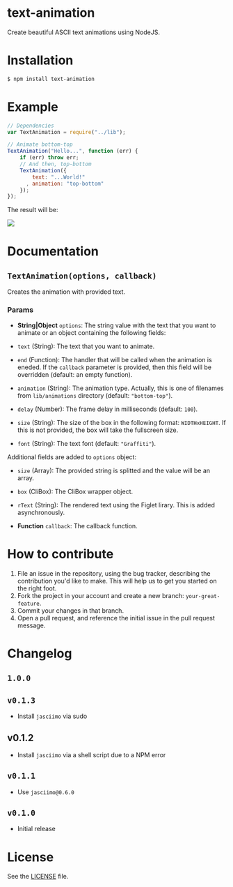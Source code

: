 text-animation
==============
Create beautiful ASCII text animations using NodeJS.

# Installation

```sh
$ npm install text-animation
```

# Example
```js
// Dependencies
var TextAnimation = require("../lib");

// Animate bottom-top
TextAnimation("Hello...", function (err) {
    if (err) throw err;
    // And then, top-bottom
    TextAnimation({
        text: "...World!"
      , animation: "top-bottom"
    });
});
```

The result will be:

![](http://i.imgur.com/EFXCRRR.gif)

# Documentation
## `TextAnimation(options, callback)`
Creates the animation with provided text.

### Params
- **String|Object** `options`: The string value with the text that you want to animate or an object containing the following fields:

 - `text` (String): The text that you want to animate.

 - `end` (Function): The handler that will be called when the animation
   is eneded. If the `callback` parameter is provided, then this
   field will be overridden (default: an empty function).

 - `animation` (String): The animation type. Actually, this is one of
   filenames from `lib/animations` directory (default: `"bottom-top"`).

 - `delay` (Number): The frame delay in milliseconds (default: `100`).

 - `size` (String): The size of the box in the following format: `WIDTHxHEIGHT`.
    If this is not provided, the box will take the fullscreen size.

 - `font` (String): The text font (default: `"Graffiti"`).

Additional fields are added to `options` object:

 - `size` (Array): The provided string is splitted and the value will be an array.
 - `box` (CliBox): The CliBox wrapper object.
 - `rText` (String): The rendered text using the Figlet lirary. This is added asynchronously.

- **Function** `callback`: The callback function.

# How to contribute
1. File an issue in the repository, using the bug tracker, describing the
   contribution you'd like to make. This will help us to get you started on the
   right foot.
2. Fork the project in your account and create a new branch:
   `your-great-feature`.
3. Commit your changes in that branch.
4. Open a pull request, and reference the initial issue in the pull request
   message.

# Changelog
## `1.0.0`


## `v0.1.3`
 - Install `jasciimo` via sudo

## v0.1.2
 - Install `jasciimo` via a shell script due to a NPM error

## `v0.1.1`
 - Use `jasciimo@0.6.0`

## `v0.1.0`
 - Initial release

# License
See the [LICENSE](./LICENSE) file.
